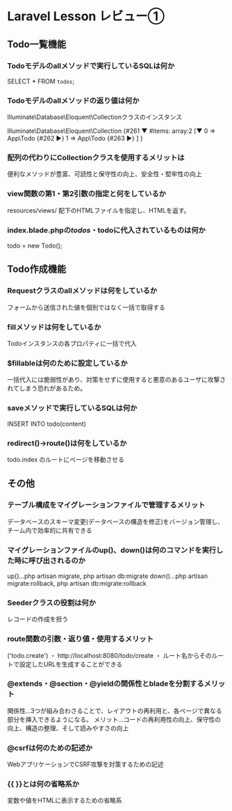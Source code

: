 # Laravel Lesson レビュー①

## Todo一覧機能

### Todoモデルのallメソッドで実行しているSQLは何か
SELECT * FROM `todos`;


### Todoモデルのallメソッドの返り値は何か
Illuminate\Database\Eloquent\Collectionクラスのインスタンス

Illuminate\Database\Eloquent\Collection {#261 ▼
  #items: array:2 [▼
    0 => App\Todo {#262 ▶}
    1 => App\Todo {#263 ▶}
  ]
}


### 配列の代わりにCollectionクラスを使用するメリットは
便利なメソッドが豊富、可読性と保守性の向上、安全性・堅牢性の向上

### view関数の第1・第2引数の指定と何をしているか
resources/views/ 配下のHTMLファイルを指定し、HTMLを返す。

### index.blade.phpの$todos・$todoに代入されているものは何か
todo = new Todo();


## Todo作成機能

### Requestクラスのallメソッドは何をしているか
フォームから送信された値を個別ではなく一括で取得する


### fillメソッドは何をしているか
Todoインスタンスの各プロパティに一括で代入


### $fillableは何のために設定しているか
一括代入には脆弱性があり、対策をせずに使用すると悪意のあるユーザに攻撃されてしまう恐れがあるため。


### saveメソッドで実行しているSQLは何か
INSERT INTO todo(content)


### redirect()->route()は何をしているか
todo.index のルートにページを移動させる


## その他

### テーブル構成をマイグレーションファイルで管理するメリット
データベースのスキーマ変更(データベースの構造を修正)をバージョン管理し、チーム内で効率的に共有できる


### マイグレーションファイルのup()、down()は何のコマンドを実行した時に呼び出されるのか
up()...php artisan migrate, php artisan db:migrate
down()...php artisan migrate:rollback, php artisan db:migrate:rollback


### Seederクラスの役割は何か
レコードの作成を担う


### route関数の引数・返り値・使用するメリット
('todo.create') ・ http://localhost:8080/todo/create ・ ルート名からそのルートで設定したURLを生成することができる


### @extends・@section・@yieldの関係性とbladeを分割するメリット
関係性...3つが組み合わさることで、レイアウトの再利用と、各ページで異なる部分を挿入できるようになる。
メリット...コードの再利用性の向上、保守性の向上、構造の整理、そして読みやすさの向上


### @csrfは何のための記述か
WebアプリケーションでCSRF攻撃を対策するための記述


### {{ }}とは何の省略系か
変数や値をHTMLに表示するための省略系